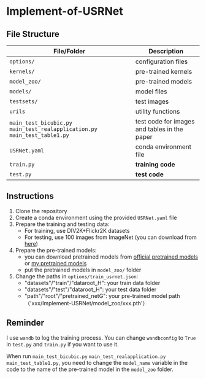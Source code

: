 # Implement-of-USRNet

## File Structure

| File/Folder | Description |
| --- | --- |
| `options/` | configuration files |
| `kernels/` | pre-trained kernels |
| `model_zoo/` | pre-trained models |
| `models/` | model files |
| `testsets/` | test images |
| `urils` | utility functions |
| `main_test_bicubic.py` `main_test_realapplication.py` `main_test_table1.py` | test code for images and tables in the paper |
| `USRNet.yaml` | conda environment file |
| `train.py` | **training code** |
| `test.py` | **test code** |

## Instructions

1. Clone the repository
2. Create a conda environment using the provided `USRNet.yaml` file
3. Prepare the training and testing data:
    - For training, use DIV2K+Flickr2K datasets
    - For testing, use 100 images from ImageNet (you can download from [here](https://drive.google.com/drive/folders/1J4r24ZWWJ6uNqPoIUeowp2Y5zanEnB1M?usp=share_link))
4. Prepare the pre-trained models:
    - you can download pretrained models from [official pretrained models](https://drive.google.com/file/d/1qz8aaYOAMhoKn07VppFjRsDflYpxeVmz/view?usp=sharing) or [my pretrained models]()
    - put the pretrained models in `model_zoo/` folder
4. Change the paths in `options/train_usrnet.json`:
    - "datasets"/"train"/"dataroot_H": your train data folder
    - "datasets"/"test"/"dataroot_H":  your test data folder
    - "path"/"root"/"pretrained_netG": your pre-trained model path（'xxx/Implement-USRNet/model_zoo/xxx.pth'）

## Reminder

I use `wandb` to log the training process. You can change `wandbconfig` to `True` in `test.py` and `train.py` if you want to use it.

When run `main_test_bicubic.py` `main_test_realapplication.py` `main_test_table1.py`, you need to change the `model_name` variable in the code to the name of the pre-trained model in the `model_zoo` folder.
